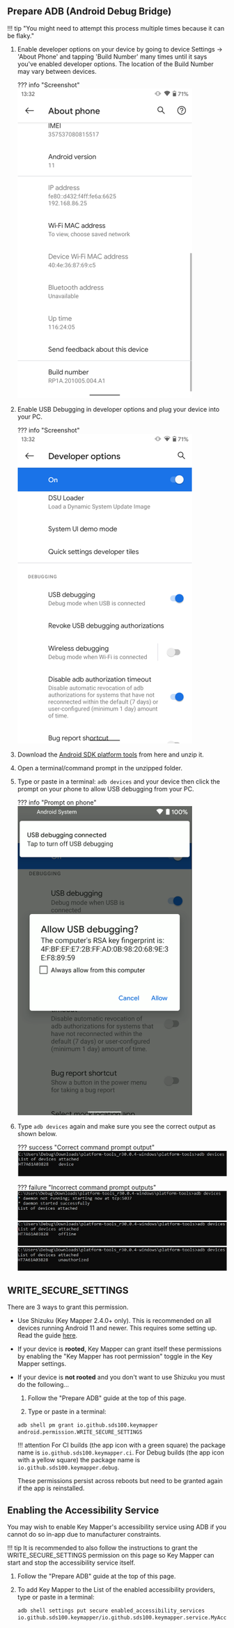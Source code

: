 ## Prepare ADB (Android Debug Bridge)

!!! tip "You might need to attempt this process multiple times because it can be flaky."

1. Enable developer options on your device by going to device Settings -> 'About Phone' and tapping 'Build Number' many times until it says you've enabled developer options. The location of the Build Number may vary between devices.

    ??? info "Screenshot"
        ![](../images/android-about-phone.png)

2. Enable USB Debugging in developer options and plug your device into your PC.

    ??? info "Screenshot"
        ![](../images/android-developer-options-usb-debugging.png)

3. Download the [Android SDK platform tools](https://developer.android.com/studio/releases/platform-tools.html) from here and unzip it.

4. Open a terminal/command prompt in the unzipped folder.

5. Type or paste in a terminal: `adb devices` and your device then click the prompt on your phone to
   allow USB debugging from your PC.

   ??? info "Prompt on phone"
   ![](../images/android-allow-usb-debugging-dialog.png)

6. Type `adb devices` again and make sure you see the correct output as shown below.

   ??? success "Correct command prompt output"
   ![](../images/command-prompt-adb-devices-success.png)

   ??? failure "Incorrect command prompt outputs"
   ![](../images/command-prompt-adb-devices-no-devices.png)
   ![](../images/command-prompt-adb-devices-offline.png)
   ![](../images/command-prompt-adb-devices-unauthorized.png)

## WRITE_SECURE_SETTINGS

There are 3 ways to grant this permission.

- Use Shizuku (Key Mapper 2.4.0+ only). This is recommended on all devices running Android 11 and
  newer. This requires some setting up. Read the guide [here](shizuku.md).

- If your device is **rooted**, Key Mapper can grant itself these permissions by enabling the "Key
  Mapper has root permission" toggle in the Key Mapper settings.

- If your device is **not rooted** and you don't want to use Shizuku you must do the following...

    1. Follow the "Prepare ADB" guide at the top of this page.

    2. Type or paste in a terminal:

    ```
    adb shell pm grant io.github.sds100.keymapper android.permission.WRITE_SECURE_SETTINGS
    ```

  !!! attention For CI builds (the app icon with a green square) the package name
  is `io.github.sds100.keymapper.ci`. For Debug builds (the app icon with a yellow square) the
  package name is `io.github.sds100.keymapper.debug`.

  These permissions persist across reboots but need to be granted again if the app is reinstalled.

## Enabling the Accessibility Service

You may wish to enable Key Mapper's accessibility service using ADB if you cannot do so in-app due
to manufacturer constraints.

!!! tip It is recommended to also follow the instructions to grant the WRITE_SECURE_SETTINGS
permission on this page so Key Mapper can start and stop the accessibility service itself.

1. Follow the "Prepare ADB" guide at the top of this page.

2. To add Key Mapper to the List of the enabled accessibility providers, type or paste in a
   terminal:

    ```
    adb shell settings put secure enabled_accessibility_services io.github.sds100.keymapper/io.github.sds100.keymapper.service.MyAccessibilityService
    ```